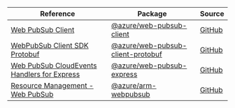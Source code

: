 | Reference | Package | Source |
|---|---|---|
|[Web PubSub Client](web-pubsub-client-readme.md)|[@azure/web-pubsub-client](https://www.npmjs.com/package/@azure/web-pubsub-client)|[GitHub](https://github.com/Azure/azure-sdk-for-js/blob/main/sdk/web-pubsub/web-pubsub-client)|
|[WebPubSub Client SDK Protobuf](web-pubsub-client-protobuf-readme.md)|[@azure/web-pubsub-client-protobuf](https://www.npmjs.com/package/@azure/web-pubsub-client-protobuf)|[GitHub](https://github.com/Azure/azure-sdk-for-js/blob/main/sdk/web-pubsub/web-pubsub-client-protobuf)|
|[Web PubSub CloudEvents Handlers for Express](web-pubsub-express-readme.md)|[@azure/web-pubsub-express](https://www.npmjs.com/package/@azure/web-pubsub-express)|[GitHub](https://github.com/Azure/azure-sdk-for-js/blob/main/sdk/web-pubsub/web-pubsub-express)|
|[Resource Management - Web PubSub](arm-webpubsub-readme.md)|[@azure/arm-webpubsub](https://www.npmjs.com/package/@azure/arm-webpubsub)|[GitHub](https://github.com/Azure/azure-sdk-for-js/blob/main/sdk/web-pubsub/arm-webpubsub)|

